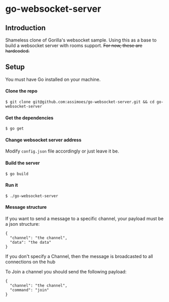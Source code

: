 # go-websocket-server

## Introduction

Shameless clone of Gorilla's websocket sample. Using this as a base to build a websocket server with rooms support.
~~For now, these are hardcoded.~~


## Setup

You must have Go installed on your machine.

#### Clone the repo

```
$ git clone git@github.com:assimoes/go-websocket-server.git && cd go-websocket-server
```
#### Get the dependencies

```
$ go get 
```

#### Change websocket server address 

Modify ```config.json``` file accordingly or just leave it be.

#### Build the server

```
$ go build
```

#### Run it

```
$ ./go-websocket-server
```

#### Message structure

If you want to send a message to a specific channel, your payload must be a json structure:

```
{
  "channel": "the channel",
  "data": "the data"
}

```
If you don't specify a Channel, then the message is broadcasted to all connections on the hub

To Join a channel you should send the following payload:

```
{
  "channel": "the channel",
  "command": "join"
}
